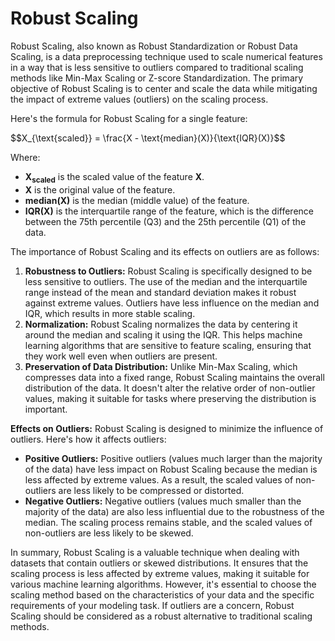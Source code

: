 <h1>Robust Scaling</h1>
    <p>Robust Scaling, also known as Robust Standardization or Robust Data Scaling, is a data preprocessing technique used to scale numerical features in a way that is less sensitive to outliers compared to traditional scaling methods like Min-Max Scaling or Z-score Standardization. The primary objective of Robust Scaling is to center and scale the data while mitigating the impact of extreme values (outliers) on the scaling process.</p>

  <p>Here's the formula for Robust Scaling for a single feature:</p>

  <p>$$X_{\text{scaled}} = \frac{X - \text{median}(X)}{\text{IQR}(X)}$$</p>

  <p>Where:</p>
    <ul>
        <li><strong>X<sub>scaled</sub></strong> is the scaled value of the feature <strong>X</strong>.</li>
        <li><strong>X</strong> is the original value of the feature.</li>
        <li><strong>median(X)</strong> is the median (middle value) of the feature.</li>
        <li><strong>IQR(X)</strong> is the interquartile range of the feature, which is the difference between the 75th percentile (Q3) and the 25th percentile (Q1) of the data.</li>
    </ul>

  <p>The importance of Robust Scaling and its effects on outliers are as follows:</p>
    <ol>
        <li><strong>Robustness to Outliers:</strong> Robust Scaling is specifically designed to be less sensitive to outliers. The use of the median and the interquartile range instead of the mean and standard deviation makes it robust against extreme values. Outliers have less influence on the median and IQR, which results in more stable scaling.</li>
        <li><strong>Normalization:</strong> Robust Scaling normalizes the data by centering it around the median and scaling it using the IQR. This helps machine learning algorithms that are sensitive to feature scaling, ensuring that they work well even when outliers are present.</li>
        <li><strong>Preservation of Data Distribution:</strong> Unlike Min-Max Scaling, which compresses data into a fixed range, Robust Scaling maintains the overall distribution of the data. It doesn't alter the relative order of non-outlier values, making it suitable for tasks where preserving the distribution is important.</li>
    </ol>

  <p><strong>Effects on Outliers:</strong> Robust Scaling is designed to minimize the influence of outliers. Here's how it affects outliers:</p>
    <ul>
        <li><strong>Positive Outliers:</strong> Positive outliers (values much larger than the majority of the data) have less impact on Robust Scaling because the median is less affected by extreme values. As a result, the scaled values of non-outliers are less likely to be compressed or distorted.</li>
        <li><strong>Negative Outliers:</strong> Negative outliers (values much smaller than the majority of the data) are also less influential due to the robustness of the median. The scaling process remains stable, and the scaled values of non-outliers are less likely to be skewed.</li>
    </ul>

  <p>In summary, Robust Scaling is a valuable technique when dealing with datasets that contain outliers or skewed distributions. It ensures that the scaling process is less affected by extreme values, making it suitable for various machine learning algorithms. However, it's essential to choose the scaling method based on the characteristics of your data and the specific requirements of your modeling task. If outliers are a concern, Robust Scaling should be considered as a robust alternative to traditional scaling methods.</p>

